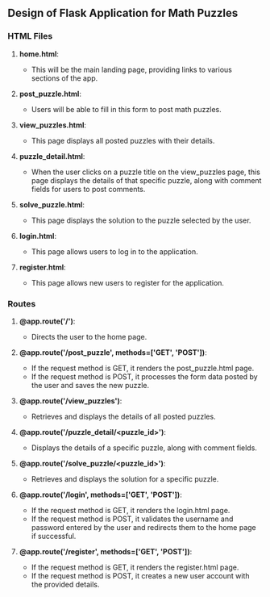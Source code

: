## Design of Flask Application for Math Puzzles

### HTML Files

1. **home.html**:
   - This will be the main landing page, providing links to various sections of the app.


2. **post_puzzle.html**:
   - Users will be able to fill in this form to post math puzzles.


3. **view_puzzles.html**:
   - This page displays all posted puzzles with their details.


4. **puzzle_detail.html**:
   - When the user clicks on a puzzle title on the view_puzzles page, this page displays the details of that specific puzzle, along with comment fields for users to post comments.

5. **solve_puzzle.html**:
   - This page displays the solution to the puzzle selected by the user.


6. **login.html**:
   - This page allows users to log in to the application.


7. **register.html**:
   - This page allows new users to register for the application.

### Routes

1. **@app.route('/')**:
   - Directs the user to the home page.


2. **@app.route('/post_puzzle', methods=['GET', 'POST'])**:
   - If the request method is GET, it renders the post_puzzle.html page.
   - If the request method is POST, it processes the form data posted by the user and saves the new puzzle.


3. **@app.route('/view_puzzles')**:
   - Retrieves and displays the details of all posted puzzles.


4. **@app.route('/puzzle_detail/<puzzle_id>')**:
   - Displays the details of a specific puzzle, along with comment fields.


5. **@app.route('/solve_puzzle/<puzzle_id>')**:
   - Retrieves and displays the solution for a specific puzzle.


6. **@app.route('/login', methods=['GET', 'POST'])**:
   - If the request method is GET, it renders the login.html page.
   - If the request method is POST, it validates the username and password entered by the user and redirects them to the home page if successful.


7. **@app.route('/register', methods=['GET', 'POST'])**:
   - If the request method is GET, it renders the register.html page.
   - If the request method is POST, it creates a new user account with the provided details.